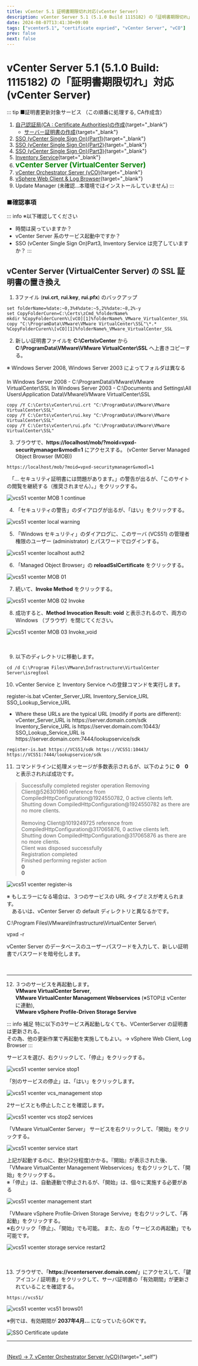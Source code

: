 ```yaml
---
title: vCenter 5.1 証明書期限切れ対応(vCenter Server)
description: vCenter Server 5.1 (5.1.0 Build 1115182) の「証明書期限切れ」対応(vCenter Server)
date: 2024-08-07T13:41:30+09:00
tags: ["vcenter5.1", "certificate expried", "vCenter Server", "vCO"]
prev: false
next: false
---
```


# vCenter Server 5.1 (5.1.0 Build: 1115182) の「証明書期限切れ」対応(vCenter Server)

::: tip ■証明書更新対象サービス （この順番に処理する, CA作成含）
1. [自己認証局(CA : Certificate Authorities)の作成](../vmware-vcenter51-certificate-expired-ca/){target="_blank"}
    * [サーバー証明書の作成](../make-server-certificate/){target="_blank"}
1. [SSO (vCenter Single Sign On)(Part1)](../vcenter51-certificate-expired-Single-Sign-On-Part1/){target="_blank"}
1. [SSO (vCenter Single Sign On)(Part2)](../vcenter51-certificate-expired-Single-Sign-On-Part2/){target="_blank"}
1. [SSO (vCenter Single Sign On)(Part3)](../vcenter51-certificate-expired-Single-Sign-On-Part3/){target="_blank"}
1. [Inventory Service](../vcenter51-certificate-expired-Inventory-Service/){target="_blank"}
1. <span style="color: green; font-size: 1.2rem; font-weight: bold;">vCenter Server (VirtualCenter Server)</span>
1. [vCenter Orchestrator Server (vCO)](../vcenter51-certificate-expired-vCenter-Orchestrator-Server-vCO/){target="_blank"}
1. [vSphere Web Client & Log Browser](../vcenter51-certificate-expired-vSphereWebClient-LogBrowser/){target="_blank"}
1. Update Manager (未確認…本環境ではインストールしていません)
:::

### ■確認事項
::: info ※以下確認してください
+ 時間は戻っていますか？
+ vCenter Server 系のサービス起動中ですか？
+ SSO (vCenter Single Sign On)Part3, Inventory Service は完了していますか？
:::

## vCenter Server (VirtualCenter Server) の SSL 証明書の置き換え

1. 3ファイル (**rui.crt**, **rui.key**, **rui.pfx**) のバックアップ
```
set folderName=%date:~0,3%4%date:~5,2%%date:~8,2%-y
set CopyFolderCuren=C:\Certs\zCmd_%folderName%
mkdir %CopyFolderCuren%\[vCO][1]%folderName%_VMware_VirtualCenter_SSL
copy "C:\ProgramData\VMware\VMware VirtualCenter\SSL"\*.* %CopyFolderCuren%\[vCO][1]%folderName%_VMware_VirtualCenter_SSL
```

2. 新しい証明書ファイルを **C:\Certs\vCenter** から **C:\ProgramData\VMware\VMware VirtualCenter\SSL** へ上書きコピーする。  

※ Windows Server 2008, Windows Server 2003 によってフォルダは異なる  
　  
In Windows Server 2008 - C:\ProgramData\VMware\VMware VirtualCenter\SSL
In Windows Server 2003 - C:\Documents and Settings\All Users\Application Data\VMware\VMware VirtualCenter\SSL

```
copy /Y C:\Certs\vCenter\rui.crt "C:\ProgramData\VMware\VMware VirtualCenter\SSL"
copy /Y C:\Certs\vCenter\rui.key "C:\ProgramData\VMware\VMware VirtualCenter\SSL"
copy /Y C:\Certs\vCenter\rui.pfx "C:\ProgramData\VMware\VMware VirtualCenter\SSL"
```

3. ブラウザで、**https\://localhost/mob/?moid=vpxd-securitymanager&vmodl=1** にアクセスする。 (vCenter Server Managed Object Browser (MOB))  

```
https://localhost/mob/?moid=vpxd-securitymanager&vmodl=1
```

　「... セキュリティ証明書には問題があります。」の警告が出るが、「このサイトの閲覧を継続する（推奨されません）。」をクリックする。

![vcs51 vcenter MOB 1 continue](https://kiyo-kad.github.io/kiyo-kad/images/vcs51/vcs51_vcenter_MOB_1_continue.PNG)

4. 「セキュリティの警告」のダイアログが出るが、「はい」をクリックする。

![vcs51 vcenter local warning](https://kiyo-kad.github.io/kiyo-kad/images/vcs51/vcs51_vcenter_local_warning.PNG)

5. 「Windows セキュリティ」のダイアログに、このサーバ (VCS51) の管理者権限のユーザー (administrator) とパスワードでログインする。

![vcs51 vcenter localhost auth2](https://kiyo-kad.github.io/kiyo-kad/images/vcs51/vcs51_vcenter_localhost_auth2.PNG)

6. 「Managed Object Browser」の **reloadSslCertificate** をクリックする。

![vcs51 vcenter MOB 01](https://kiyo-kad.github.io/kiyo-kad/images/vcs51/vcs51_vcenter_MOB_01.PNG)

7. 続いて、**Invoke Method** をクリックする。  

![vcs51 vcenter MOB 02 Invoke](https://kiyo-kad.github.io/kiyo-kad/images/vcs51/vcs51_vcenter_MOB_02_Invoke.PNG)

8. 成功すると、**Method Invocation Result: void** と表示されるので、両方の Windows （ブラウザ）を閉じてください。  

![vcs51 vcenter MOB 03 Invoke_void](https://kiyo-kad.github.io/kiyo-kad/images/vcs51/vcs51_vcenter_MOB_03_Invoke_void.PNG)

　<br />

9. 以下のディレクトリに移動します。

```
cd /d C:\Program Files\VMware\Infrastructure\VirtualCenter Server\isregtool
```

10. vCenter Service と Inventory Service への登録コマンドを実行します。  

register-is.bat vCenter_Server_URL Inventory_Service_URL SSO_Lookup_Service_URL  

+ Where these URLs are the typical URL (modify if ports are different):  
vCenter_Server_URL is https\://server.domain.com/sdk  
Inventory_Service_URL is https\://server.domain.com:10443/  
SSO_Lookup_Service_URL is https\://server.domain.com:7444/lookupservice/sdk  


```
register-is.bat https://VCS51/sdk https://VCS51:10443/ https://VCS51:7444/lookupservice/sdk
```

11. コマンドラインに処理メッセージが多数表示されるが、以下のように **0**　**0** と表示されれば成功です。

> Successfully completed register operation
> Removing Client@526301960 reference from CompiledHttpConfiguration@1924550782, 0 active clients left.  
> Shutting down CompiledHttpConfiguration@1924550782 as there are no more clients.  
>  <br />
> Removing Client@1019249725 reference from CompiledHttpConfiguration@317065876, 0 active clients left.  
> Shutting down CompiledHttpConfiguration@317065876 as there are no more clients.  
> Client was disposed successfully  
> Registration completed  
> Finished performing register action  
> **0**  
> **0**  

![vcs51 vcenter register-is](https://kiyo-kad.github.io/kiyo-kad/images/vcs51/vcs51_vcenter_register-is.PNG)

※ もしエラーになる場合は、３つのサービスの URL タイプミスが考えられます。  
　あるいは、vCenter Server の default ディレクトリと異なるかです。  

C:\Program Files\VMware\Infrastructure\VirtualCenter Server\  

vpxd -r  

vCenter Server のデータベースのユーザーパスワードを入力して、新しい証明書でパスワードを暗号化します。

　<br />


----------


12. ３つのサービスを再起動します。  
**VMware VirtualCenter Server**,  
**VMware VirtualCenter Management Webservices** (※STOPは vCenter に連動),  
**VMware vSphere Profile-Driven Storage Servive**  

::: info 補足
特に以下の3サービス再起動しなくても、VCenterServer の証明書は更新される。  
その為、他の更新作業で再起動を実施してもよい。→ vSphere Web Client, Log Browser
:::

サービスを選び、右クリックして、「停止」をクリックする。

![vcs51 vcenter service stop1](https://kiyo-kad.github.io/kiyo-kad/images/vcs51/vcs51_vcenter_service_stop1.PNG)

「別のサービスの停止」は、「はい」をクリックします。

![vcs51 vcenter vcs_management stop](https://kiyo-kad.github.io/kiyo-kad/images/vcs51/vcs51_vcenter_vcs_management_stop.PNG)

2サービスとも停止したことを確認します。

![vcs51 vcenter vcs stop2 services](https://kiyo-kad.github.io/kiyo-kad/images/vcs51/vcs51_vcenter_vcs_stop2_services.PNG)

「VMware VirtualCenter Server」 サービスを右クリックして、「開始」をクリックする。

![vcs51 vcenter service start](https://kiyo-kad.github.io/kiyo-kad/images/vcs51/vcs51_vcenter_service_start.PNG)

上記が起動するのに、数分(2分程度)かかる。『開始』が表示された後、「VMware VirtualCenter Management Webservices」を右クリックして、「開始」をクリックする。  
※「停止」は、自動連動で停止されるが、「開始」は、個々に実施する必要がある


![vcs51 vcenter management start](https://kiyo-kad.github.io/kiyo-kad/images/vcs51/vcs51_vcenter_management_start.PNG)

「VMware vSphere Profile-Driven Storage Servive」を右クリックして、「再起動」をクリックする。  
※右クリック「停止」、「開始」でも可能。  また、左の「サービスの再起動」でも可能です。

![vcs51 vcenter storage service restart2](https://kiyo-kad.github.io/kiyo-kad/images/vcs51/vcs51_vcenter_storage_service_restart2.PNG)

　<br />

13. ブラウザで、「**https\://vcenterserver.domain.com/**」にアクセスして、「鍵アイコン / 証明書」をクリックして、サーバ証明書の「有効期間」が更新されていることを確認する。  

```
https://vcs51/
```


![vcs51 vcenter vcs51 brows01](https://kiyo-kad.github.io/kiyo-kad/images/vcs51/vcs51_vcenter_vcs51_brows01.PNG)

※例では、有効期間が **2037年4月...** になっていたらOKです。

![SSO Certificate update](https://kiyo-kad.github.io/kiyo-kad/images/vcs51/vcs51_SSO_Certificate_update_1.PNG)


-----


　<br/>
[(Next) → 7. vCenter Orchestrator Server (vCO)](../vcenter51-certificate-expired-vCenter-Orchestrator-Server-vCO/){target="_self"}

